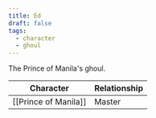 ```yaml
---
title: Ed
draft: false
tags:
  - character
  - ghoul
---
```

The Prince of Manila's ghoul.

| Character            | Relationship |
| -------------------- | ------------ |
| [[Prince of Manila]] | Master       |

